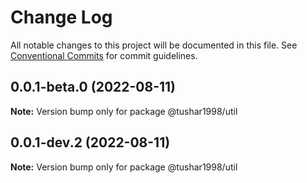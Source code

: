 # Change Log

All notable changes to this project will be documented in this file.
See [Conventional Commits](https://conventionalcommits.org) for commit guidelines.

## 0.0.1-beta.0 (2022-08-11)

**Note:** Version bump only for package @tushar1998/util





## 0.0.1-dev.2 (2022-08-11)

**Note:** Version bump only for package @tushar1998/util
